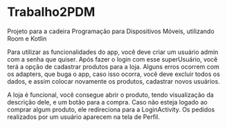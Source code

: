 # Trabalho2PDM
 Projeto para a cadeira Programação para Dispositivos Móveis, utilizando Room e Kotlin

Para utilizar as funcionalidades do app, você deve criar um usuário admin com a senha que quiser. Após fazer o login com esse superUsuário, você terá a opção de cadastrar produtos para a loja. Alguns erros ocorrem com os adapters, que buga o app, caso isso ocorra, você deve excluir todos os dados, e assim colocar novamente os produtos, cadastrar novos usuários.

A loja é funcional, você consegue abrir o produto, tendo visualização da descrição dele, e um botão para a compra. Caso não esteja logado ao comprar algum produto, ele redireciona para a LoginActivity. Os pedidos realizados por um usuário aparecem na tela de Perfil.
